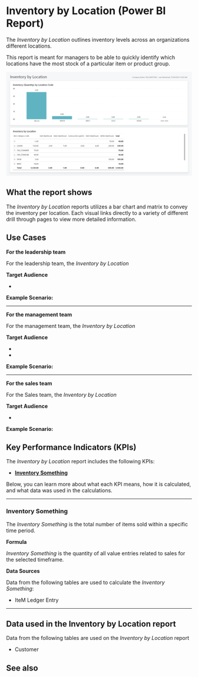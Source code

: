 # Inventory by Location (Power BI Report)

The _Inventory by Location_ outlines inventory levels across an organizations different locations.

This report is meant for managers to be able to quickly identify which locations have the most stock of a particular item or product group.

![Inventory by Location](/business-central/media/inventory/inventory-by-location.png "Inventory by Location - Screenshot")

## What the report shows

The *Inventory by Location* reports utilizes a bar chart and matrix to convey the inventory per location. Each visual links directly to a variety of different drill through pages to view more detailed information.


## Use Cases

**For the leadership team**

For the leadership team, the *Inventory by Location* 

**Target Audience**

- 

**Example Scenario:** 

---

**For the management team**

For the management team, the *Inventory by Location*

**Target Audience**

- 
- 

**Example Scenario:** 

---

**For the sales team**

For the Sales team, the *Inventory by Location*  

**Target Audience**

- 

**Example Scenario:** 

## Key Performance Indicators (KPIs)

The _Inventory by Location_ report includes the following KPIs:

- [**Inventory Something**](#)

Below, you can learn more about what each KPI means, how it is calculated, and what data was used in the calculations.

---
### Inventory Something

The *Inventory Something* is the total number of items sold within a specific time period.

**Formula**  

*Inventory Something* is the quantity of all value entries related to sales for the selected timeframe.

**Data Sources**

Data from the following tables are used to calculate the *Inventory Something*:
- IteM Ledger Entry

---
## Data used in the Inventory by Location report

Data from the following tables are used on the *Inventory by Location* report
- Customer


## See also
